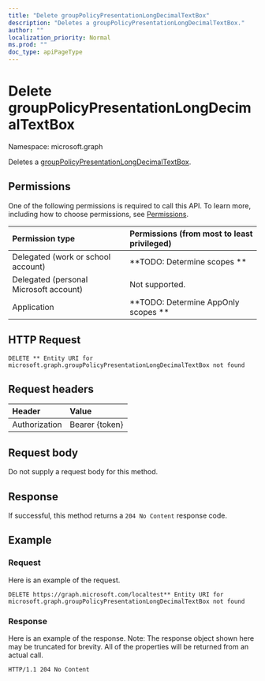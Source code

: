 ```yaml
---
title: "Delete groupPolicyPresentationLongDecimalTextBox"
description: "Deletes a groupPolicyPresentationLongDecimalTextBox."
author: ""
localization_priority: Normal
ms.prod: ""
doc_type: apiPageType
---
```


# Delete groupPolicyPresentationLongDecimalTextBox

Namespace: microsoft.graph

Deletes a [groupPolicyPresentationLongDecimalTextBox](../resources/grouppolicypresentationlongdecimaltextbox.md).

## Permissions
One of the following permissions is required to call this API. To learn more, including how to choose permissions, see [Permissions](/concepts/permissions-reference.md).

|Permission type|Permissions (from most to least privileged)|
|:---|:---|
|Delegated (work or school account)|**TODO: Determine scopes **|
|Delegated (personal Microsoft account)|Not supported.|
|Application|**TODO: Determine AppOnly scopes **|

## HTTP Request
<!-- {
  "blockType": "ignored"
}
-->
``` http
DELETE ** Entity URI for microsoft.graph.groupPolicyPresentationLongDecimalTextBox not found
```

## Request headers
|Header|Value|
|:---|:---|
|Authorization|Bearer {token}|

## Request body
Do not supply a request body for this method.

## Response
If successful, this method returns a `204 No Content` response code.

## Example

### Request
Here is an example of the request.
<!-- {
  "blockType": "request",
  "name": "delete_grouppolicypresentationlongdecimaltextbox"
}
-->
``` http
DELETE https://graph.microsoft.com/localtest** Entity URI for microsoft.graph.groupPolicyPresentationLongDecimalTextBox not found
```

### Response
Here is an example of the response. Note: The response object shown here may be truncated for brevity. All of the properties will be returned from an actual call.
<!-- {
  "blockType": "response",
  "truncated": true
}
-->
``` http
HTTP/1.1 204 No Content
```

